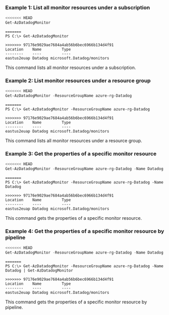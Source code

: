 ### Example 1: List all monitor resources under a subscription
```powershell
<<<<<<< HEAD
Get-AzDatadogMonitor
```

```output
=======
PS C:\> Get-AzDatadogMonitor

>>>>>>> 97176e9029ae7684a4ab56b6bec6966b134d4f91
Location    Name         Type
--------    ----         ----
eastus2euap Datadog microsoft.Datadog/monitors
```

This command lists all monitor resources under a subscription.

### Example 2: List monitor resources under a resource group
```powershell
<<<<<<< HEAD
Get-AzDatadogMonitor -ResourceGroupName azure-rg-Datadog
```

```output
=======
PS C:\> Get-AzDatadogMonitor -ResourceGroupName azure-rg-Datadog

>>>>>>> 97176e9029ae7684a4ab56b6bec6966b134d4f91
Location    Name         Type
--------    ----         ----
eastus2euap Datadog microsoft.Datadog/monitors
```

This command lists all monitor resources under a resource group.

### Example 3: Get the properties of a specific monitor resource
```powershell
<<<<<<< HEAD
Get-AzDatadogMonitor -ResourceGroupName azure-rg-Datadog -Name Datadog
```

```output
=======
PS C:\> Get-AzDatadogMonitor -ResourceGroupName azure-rg-Datadog -Name Datadog

>>>>>>> 97176e9029ae7684a4ab56b6bec6966b134d4f91
Location    Name         Type
--------    ----         ----
eastus2euap Datadog microsoft.Datadog/monitors
```

This command gets the properties of a specific monitor resource.

### Example 4: Get the properties of a specific monitor resource by pipeline
```powershell
<<<<<<< HEAD
Get-AzDatadogMonitor -ResourceGroupName azure-rg-Datadog -Name Datadog | Get-AzDatadogMonitor
```

```output
=======
PS C:\> Get-AzDatadogMonitor -ResourceGroupName azure-rg-Datadog -Name Datadog | Get-AzDatadogMonitor

>>>>>>> 97176e9029ae7684a4ab56b6bec6966b134d4f91
Location    Name         Type
--------    ----         ----
eastus2euap Datadog microsoft.Datadog/monitors
```

This command gets the properties of a specific monitor resource by pipeline.
